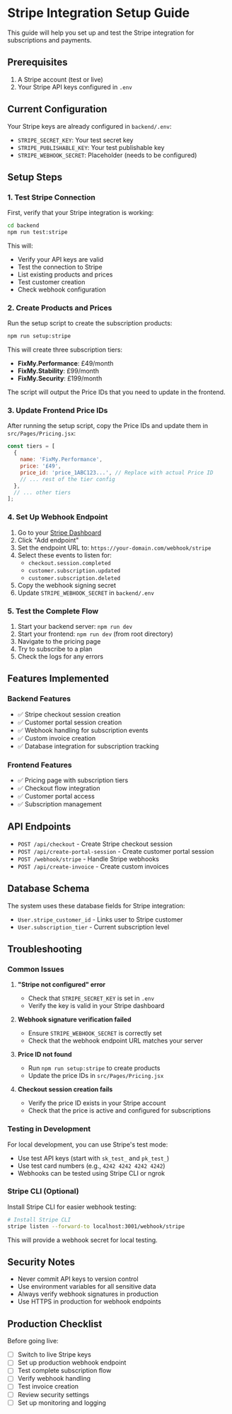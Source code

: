 # Stripe Integration Setup Guide

This guide will help you set up and test the Stripe integration for subscriptions and payments.

## Prerequisites

1. A Stripe account (test or live)
2. Your Stripe API keys configured in `.env`

## Current Configuration

Your Stripe keys are already configured in `backend/.env`:
- `STRIPE_SECRET_KEY`: Your test secret key
- `STRIPE_PUBLISHABLE_KEY`: Your test publishable key
- `STRIPE_WEBHOOK_SECRET`: Placeholder (needs to be configured)

## Setup Steps

### 1. Test Stripe Connection

First, verify that your Stripe integration is working:

```bash
cd backend
npm run test:stripe
```

This will:
- Verify your API keys are valid
- Test the connection to Stripe
- List existing products and prices
- Test customer creation
- Check webhook configuration

### 2. Create Products and Prices

Run the setup script to create the subscription products:

```bash
npm run setup:stripe
```

This will create three subscription tiers:
- **FixMy.Performance**: £49/month
- **FixMy.Stability**: £99/month  
- **FixMy.Security**: £199/month

The script will output the Price IDs that you need to update in the frontend.

### 3. Update Frontend Price IDs

After running the setup script, copy the Price IDs and update them in `src/Pages/Pricing.jsx`:

```javascript
const tiers = [
  {
    name: 'FixMy.Performance',
    price: '£49',
    price_id: 'price_1ABC123...', // Replace with actual Price ID
    // ... rest of the tier config
  },
  // ... other tiers
];
```

### 4. Set Up Webhook Endpoint

1. Go to your [Stripe Dashboard](https://dashboard.stripe.com/webhooks)
2. Click "Add endpoint"
3. Set the endpoint URL to: `https://your-domain.com/webhook/stripe`
4. Select these events to listen for:
   - `checkout.session.completed`
   - `customer.subscription.updated`
   - `customer.subscription.deleted`
5. Copy the webhook signing secret
6. Update `STRIPE_WEBHOOK_SECRET` in `backend/.env`

### 5. Test the Complete Flow

1. Start your backend server: `npm run dev`
2. Start your frontend: `npm run dev` (from root directory)
3. Navigate to the pricing page
4. Try to subscribe to a plan
5. Check the logs for any errors

## Features Implemented

### Backend Features
- ✅ Stripe checkout session creation
- ✅ Customer portal session creation
- ✅ Webhook handling for subscription events
- ✅ Custom invoice creation
- ✅ Database integration for subscription tracking

### Frontend Features
- ✅ Pricing page with subscription tiers
- ✅ Checkout flow integration
- ✅ Customer portal access
- ✅ Subscription management

## API Endpoints

- `POST /api/checkout` - Create Stripe checkout session
- `POST /api/create-portal-session` - Create customer portal session
- `POST /webhook/stripe` - Handle Stripe webhooks
- `POST /api/create-invoice` - Create custom invoices

## Database Schema

The system uses these database fields for Stripe integration:
- `User.stripe_customer_id` - Links user to Stripe customer
- `User.subscription_tier` - Current subscription level

## Troubleshooting

### Common Issues

1. **"Stripe not configured" error**
   - Check that `STRIPE_SECRET_KEY` is set in `.env`
   - Verify the key is valid in your Stripe dashboard

2. **Webhook signature verification failed**
   - Ensure `STRIPE_WEBHOOK_SECRET` is correctly set
   - Check that the webhook endpoint URL matches your server

3. **Price ID not found**
   - Run `npm run setup:stripe` to create products
   - Update the price IDs in `src/Pages/Pricing.jsx`

4. **Checkout session creation fails**
   - Verify the price ID exists in your Stripe account
   - Check that the price is active and configured for subscriptions

### Testing in Development

For local development, you can use Stripe's test mode:
- Use test API keys (start with `sk_test_` and `pk_test_`)
- Use test card numbers (e.g., `4242 4242 4242 4242`)
- Webhooks can be tested using Stripe CLI or ngrok

### Stripe CLI (Optional)

Install Stripe CLI for easier webhook testing:

```bash
# Install Stripe CLI
stripe listen --forward-to localhost:3001/webhook/stripe
```

This will provide a webhook secret for local testing.

## Security Notes

- Never commit API keys to version control
- Use environment variables for all sensitive data
- Always verify webhook signatures in production
- Use HTTPS in production for webhook endpoints

## Production Checklist

Before going live:
- [ ] Switch to live Stripe keys
- [ ] Set up production webhook endpoint
- [ ] Test complete subscription flow
- [ ] Verify webhook handling
- [ ] Test invoice creation
- [ ] Review security settings
- [ ] Set up monitoring and logging

